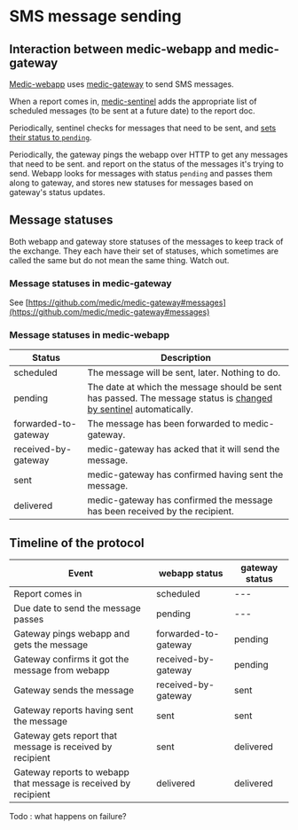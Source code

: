 # SMS message sending

## Interaction between medic-webapp and medic-gateway
[Medic-webapp](https://github.com/medic/medic-webapp) uses [medic-gateway](https://github.com/medic/medic-gateway)
to send SMS messages.

When a report comes in, [medic-sentinel](https://github.com/medic/medic-sentinel) adds the appropriate list of
scheduled messages (to be sent at a future date) to the report doc.

Periodically, sentinel checks for messages that need to be sent, and [sets their status to `pending`](https://github.com/medic/medic-sentinel/blob/master/schedule/due_tasks.js).

Periodically, the gateway pings the webapp over HTTP to get any messages that need to be sent.
and report on the status of the messages it's trying to send.
Webapp looks for messages with status `pending` and passes them along to gateway, and stores new statuses for messages based on gateway's status updates.

## Message statuses

Both webapp and gateway store statuses of the messages to keep track of the exchange.
They each have their set of statuses, which sometimes are called the same but do not mean the same thing. Watch out.

### Message statuses in medic-gateway
See [https://github.com/medic/medic-gateway#messages](https://github.com/medic/medic-gateway#messages)

### Message statuses in medic-webapp

Status           | Description
-----------------|-------------------
scheduled | The message will be sent, later. Nothing to do.
pending | The date at which the message should be sent has passed. The message status is [changed by sentinel](https://github.com/medic/medic-sentinel/blob/master/schedule/due_tasks.js) automatically.
forwarded-to-gateway | The message has been forwarded to medic-gateway.
received-by-gateway | medic-gateway has acked that it will send the message.
sent | medic-gateway has confirmed having sent the message.
delivered | medic-gateway has confirmed the message has been received by the recipient.

## Timeline of the protocol
Event | webapp status | gateway status
------|---------------|---------------
Report comes in | scheduled | ---
Due date to send the message passes | pending | ---
Gateway pings webapp and gets the message | forwarded-to-gateway | pending
Gateway confirms it got the message from webapp | received-by-gateway | pending
Gateway sends the message | received-by-gateway | sent
Gateway reports having sent the message | sent | sent
Gateway gets report that message is received by recipient | sent | delivered
Gateway reports to webapp that message is received by recipient | delivered | delivered


Todo : what happens on failure?
